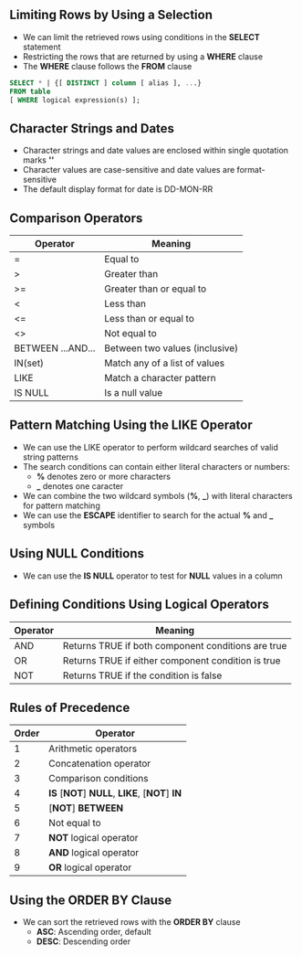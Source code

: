 ## Limiting Rows by Using a Selection
- We can limit the retrieved rows using conditions in the **SELECT** statement
- Restricting the rows that are returned by using a **WHERE** clause
- The **WHERE** clause follows the **FROM** clause

```sql
SELECT * | {[ DISTINCT ] column [ alias ], ...}
FROM table
[ WHERE logical expression(s) ];
```

## Character Strings and Dates
- Character strings and date values are enclosed within single quotation marks **''**
- Character values are case-sensitive and date values are format-sensitive
- The default display format for date is DD-MON-RR

## Comparison Operators
| Operator | Meaning |
|----------|---------|
| =        | Equal to |
| >        | Greater than |
| >=       | Greater than or equal to |
| <        | Less than |
| <=       | Less than or equal to |
| <>       | Not equal to |
| BETWEEN ...AND... | Between two values (inclusive) |
| IN(set)  | Match any of a list of values |
| LIKE     | Match a character pattern |
| IS NULL  | Is a null value |

## Pattern Matching Using the LIKE Operator
- We can use the LIKE operator to perform wildcard searches of valid string patterns
- The search conditions can contain either literal characters or numbers:
    - **%** denotes zero or more characters
    - **_** denotes one caracter
- We can combine the two wildcard symbols (**%**, **_**) with literal characters for pattern matching
- We can use the **ESCAPE** identifier to search for the actual **%** and **_** symbols

## Using NULL Conditions
- We can use the **IS NULL** operator to test for **NULL** values in a column

## Defining Conditions Using Logical Operators
| Operator | Meaning |
|----------|---------|
| AND      | Returns TRUE if both component conditions are true |
| OR       | Returns TRUE if either component condition is true |
| NOT      | Returns TRUE if the condition is false |

## Rules of Precedence
| Order | Operator |
|-------|----------|
| 1     | Arithmetic operators |
| 2     | Concatenation operator |
| 3     | Comparison conditions |
| 4     | **IS** [**NOT**] **NULL**, **LIKE**, [**NOT**] **IN** |
| 5     | [**NOT**] **BETWEEN** |
| 6     | Not equal to |
| 7     | **NOT** logical operator |
| 8     | **AND** logical operator |
| 9     | **OR** logical operator |

## Using the ORDER BY Clause
- We can sort the retrieved rows with the **ORDER BY** clause
    - **ASC**: Ascending order, default
    - **DESC**: Descending order
